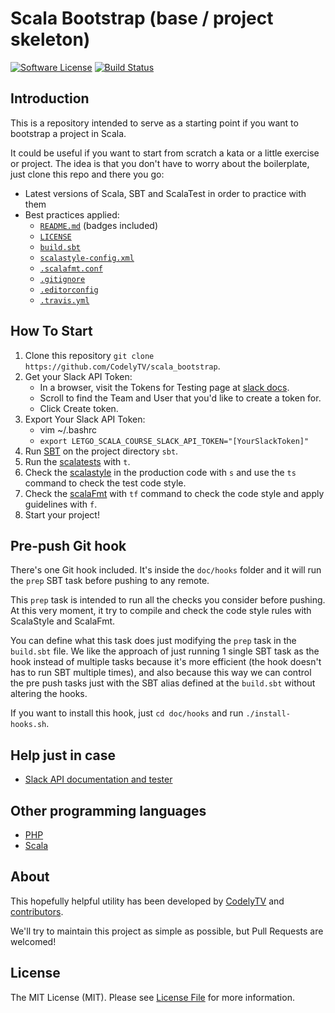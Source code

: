 # Scala Bootstrap (base / project skeleton)
 
[![Software License][ico-license]][link-license]
[![Build Status][ico-travis]][link-travis]
 
## Introduction 

This is a repository intended to serve as a starting point if you want to bootstrap a project in Scala.
 
It could be useful if you want to start from scratch a kata or a little exercise or project. The idea is that you don't have to worry about the boilerplate, just clone this repo and there you go:
* Latest versions of Scala, SBT and ScalaTest in order to practice with them
* Best practices applied:
  * [`README.md`][link-readme] (badges included)
  * [`LICENSE`][link-license]
  * [`build.sbt`][link-build-sbt]
  * [`scalastyle-config.xml`][link-scalastyle-config]
  * [`.scalafmt.conf`][link-scalafmt-config]
  * [`.gitignore`][link-gitignore]
  * [`.editorconfig`][link-editorconfig]
  * [`.travis.yml`][link-travis-yml]

## How To Start

1. Clone this repository `git clone https://github.com/CodelyTV/scala_bootstrap`.
2. Get your Slack API Token:  
    * In a browser, visit the Tokens for Testing page at [slack docs](http://api.slack.com/docs/oauth-test-tokens).
    * Scroll to find the Team and User that you'd like to create a token for.
    * Click Create token.
3. Export Your Slack API Token:
    * vim ~/.bashrc
    * `export LETGO_SCALA_COURSE_SLACK_API_TOKEN="[YourSlackToken]"` 
4. Run [SBT](http://www.scala-sbt.org/) on the project directory `sbt`.
5. Run the [scalatests](http://www.scalatest.org/) with `t`.
6. Check the [scalastyle](http://www.scalastyle.org/) in the production code with `s` and use the `ts` command to check the test code style.
7. Check the [scalaFmt](http://scalafmt.org) with `tf` command to check the code style and apply guidelines with `f`.
8. Start your project!

## Pre-push Git hook

There's one Git hook included. It's inside the `doc/hooks` folder and it will run the `prep` SBT task before pushing to any remote.

This `prep` task is intended to run all the checks you consider before pushing. At this very moment, it try to compile and check the code style rules with ScalaStyle and ScalaFmt.
 
You can define what this task does just modifying the `prep` task in the `build.sbt` file. We like the approach of just running 1 single SBT task as the hook instead of multiple tasks because it's more efficient (the hook doesn't has to run SBT multiple times), and also because this way we can control the pre push tasks just with the SBT alias defined at the `build.sbt` without altering the hooks.
 
If you want to install this hook, just `cd doc/hooks` and run `./install-hooks.sh`.

## Help just in case

* [Slack API documentation and tester](https://api.slack.com/methods/)

## Other programming languages

* [PHP](https://github.com/CodelyTV/php-bootstrap)
* [Scala](https://github.com/CodelyTV/scala_bootstrap)

## About

This hopefully helpful utility has been developed by [CodelyTV][link-author] and [contributors][link-contributors].

We'll try to maintain this project as simple as possible, but Pull Requests are welcomed!

## License

The MIT License (MIT). Please see [License File][link-license] for more information.

[ico-license]: https://img.shields.io/badge/license-MIT-brightgreen.svg?style=flat-square
[ico-travis]: https://img.shields.io/travis/CodelyTV/scala_bootstrap/master.svg?style=flat-square

[link-license]: LICENSE
[link-travis]: https://travis-ci.org/CodelyTV/scala_bootstrap
[link-readme]: README.md
[link-build-sbt]: build.sbt
[link-scalastyle-config]: scalastyle-config.xml
[link-scalafmt-config]: .scalafmt.conf
[link-gitignore]: .gitignore
[link-editorconfig]: .editorconfig    
[link-travis-yml]: .travis.yml           
[link-author]: https://github.com/CodelyTV
[link-contributors]: ../../contributors

